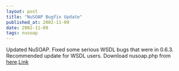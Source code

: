 ```yaml
---
layout: post
title: "NuSOAP Bugfix Update"
published_at: 2002-11-09
date: 2002-11-09
tags: nusoap
---
```


Updated NuSOAP. Fixed some serious WSDL bugs that were in 0.6.3. Recommended update for WSDL users. Download nusoap.php from [here](http://cvs.sourceforge.net/cgi-bin/viewcvs.cgi/nusoap/lib/).[Link](http://cvs.sourceforge.net/cgi-bin/viewcvs.cgi/nusoap/lib/)  